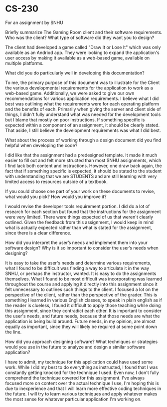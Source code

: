 # CS-230
For an assignment by SNHU

Briefly summarize The Gaming Room client and their software requirements. Who was the client? What type of software did they want you to design?

The client had developed a game called "Draw It or Lose It" which was only available as an Andriod app. They were looking to expand the application's user access by making it available as a web-based game, available on multiple platforms.

What did you do particularly well in developing this documentation?

To me, the primary purpose of this document was to illustrate for the Client the various developmental requirements for the application to work as a web-based game. Additionally, we were asked to give our own recommendations for various application requirements. I believe what I did best was outlining what the requirements were for each operating platform and the benefits of each. Primarily when giving the server and client side of things, I didn't fully understand what was needed for the development tools but I blame that mostly on poor instructions. If something specific is expected within a component of an assignment, it should be clearly stated. That aside, I still believe the development requirements was what I did best. 

What about the process of working through a design document did you find helpful when developing the code?

I did like that the assignment had a predesigned template. It made it much easier to fill out and felt more structed than most SNHU assignments, which I find lack both content and instructions. However, one draw back again, the fact that if something specific is expected, it should be stated to the student with understanding that we are STUDENTS and are still learning with very limited access to resources outside of a textbook. 

If you could choose one part of your work on these documents to revise, what would you pick? How would you improve it?

I would revise the developer tools requirement portion. I did do a lot of research for each section but found that the instructions for the assignment were very limited. There were things expected of us that weren't clearly outlined. Given the feedback from this assignment, I would keep in mind what is actually expected rather than what is stated for the assignment, since there is a clear difference. 

How did you interpret the user’s needs and implement them into your software design? Why is it so important to consider the user’s needs when designing?

It is easy to take the user's needs and determine various requirements, what I found to be difficult was finding a way to articulate it in the way SNHU, or perhaps the instructor, wanted. It is easy to do the assignments themselves. What I found to be most difficult was incorporating was learned throughout the course and applying it directly into this assignment since it felt unnecessary to outlines such things to the client. I focused a lot on the perspective of the client, rather than the perspective of the grader. This is something I learned in various English classes, to speak in plain english as if the reader is clueless, I found it difficult to apply those teaching while doing this assignment, since they contradict each other. It is important to consider the user's needs, and future needs, because that those needs are what the application is being build around. Future needs, in my opinion, are almost equally as important, since they will likely be required at some point down the line.

How did you approach designing software? What techniques or strategies would you use in the future to analyze and design a similar software application?

I have to admit, my technique for this application could have used some work. While I did my best to do everything as instructed, I found that I was constantly getting knocked for the technique I used. Even now, I don't fully comprehend the technique covered for this assignment. I've always focused more on content over the actual technique I use, I'm hoping this is due to inexperience and that I will learn more effective coding techniques in the future. I will try to learn various techniques and apply whatever makes the most sense for whatever particular application I'm working on. 
